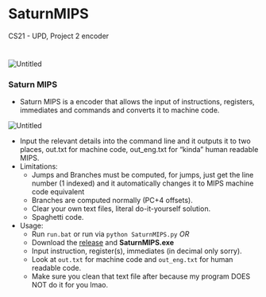 # SaturnMIPS
CS21 - UPD, Project 2 encoder
# 

![Untitled](https://s3-us-west-2.amazonaws.com/secure.notion-static.com/36bb524b-e7ea-4378-bfd7-0530f77739a3/Untitled.png)

### Saturn MIPS

- Saturn MIPS is a encoder that allows the input of instructions, registers, immediates and commands and converts it to machine code.

![Untitled](https://s3-us-west-2.amazonaws.com/secure.notion-static.com/10ad2197-ea34-4a11-920d-48f646009ddc/Untitled.png)

- Input the relevant details into the command line and it outputs it to two places, out.txt for machine code, out_eng.txt for “kinda” human readable MIPS.
- Limitations:
    - Jumps and Branches must be computed, for jumps, just get the line number (1 indexed) and it automatically changes it to MIPS machine code equivalent
    - Branches are computed normally (PC+4 offsets).
    - Clear your own text files, literal do-it-yourself solution.
    - Spaghetti code.
- Usage:
    - Run `run.bat` or run via `python SaturnMIPS.py` *OR*
    - Download the [release](https://github.com/SporadicToast/SaturnMIPS/releases/tag/RC) and **SaturnMIPS.exe**
    - Input instruction, register(s), immediates (in decimal only sorry).
    - Look at `out.txt` for machine code and `out_eng.txt` for human readable code.
    - Make sure you clean that text file after because my program DOES NOT do it for you lmao.
